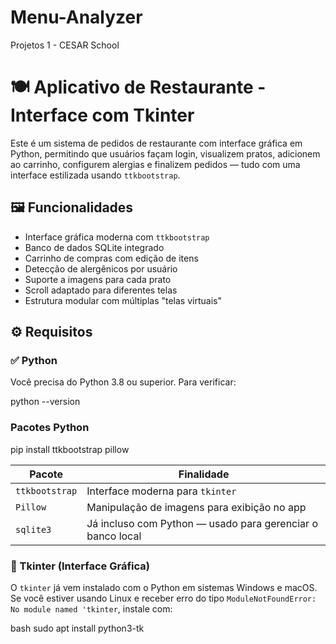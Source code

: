 # Menu-Analyzer
Projetos 1 - CESAR School

# 🍽️ Aplicativo de Restaurante - Interface com Tkinter

Este é um sistema de pedidos de restaurante com interface gráfica em Python, permitindo que usuários façam login, visualizem pratos, adicionem ao carrinho, configurem alergias e finalizem pedidos — tudo com uma interface estilizada usando `ttkbootstrap`.

## 🖼️ Funcionalidades

- Interface gráfica moderna com `ttkbootstrap`
- Banco de dados SQLite integrado
- Carrinho de compras com edição de itens
- Detecção de alergênicos por usuário
- Suporte a imagens para cada prato
- Scroll adaptado para diferentes telas
- Estrutura modular com múltiplas "telas virtuais"

## ⚙️ Requisitos

### ✅ Python

Você precisa do Python 3.8 ou superior. Para verificar:

python --version

### Pacotes Python

pip install ttkbootstrap pillow

| Pacote         | Finalidade                                                 |
| -------------- | ---------------------------------------------------------- |
| `ttkbootstrap` | Interface moderna para `tkinter`                           |
| `Pillow`       | Manipulação de imagens para exibição no app                |
| `sqlite3`      | Já incluso com Python — usado para gerenciar o banco local |

### 🧩 Tkinter (Interface Gráfica)

O `tkinter` já vem instalado com o Python em sistemas Windows e macOS.  
Se você estiver usando Linux e receber erro do tipo `ModuleNotFoundError: No module named 'tkinter`, instale com:

bash
sudo apt install python3-tk